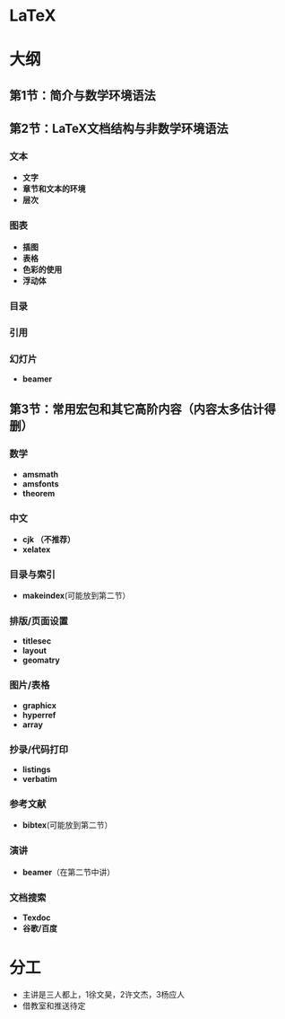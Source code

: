 # LaTeX

# 大纲

## 第1节：简介与数学环境语法


## 第2节：LaTeX文档结构与非数学环境语法

### 文本
- **文字**
- **章节和文本的环境**
- **层次**

### 图表
- **插图**
- **表格**
- **色彩的使用**
- **浮动体**

### 目录

### 引用

### 幻灯片
- **beamer**

## 第3节：常用宏包和其它高阶内容（内容太多估计得删）

### 数学
- **amsmath**
- **amsfonts**
- **theorem**

### 中文
- **cjk （不推荐）**
- **xelatex**

### 目录与索引
- **makeindex**(可能放到第二节）

### 排版/页面设置
- **titlesec**
- **layout**
- **geomatry**

### 图片/表格
- **graphicx**
- **hyperref**
- **array**

### 抄录/代码打印
- **listings**
- **verbatim**

### 参考文献
- **bibtex**(可能放到第二节）

### 演讲
- **beamer**（在第二节中讲）

### 文档搜索
- **Texdoc**
- **谷歌/百度**

# 分工

* 主讲是三人都上，1徐文昊，2许文杰，3杨应人
* 借教室和推送待定
